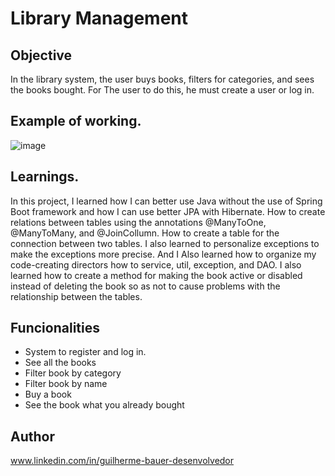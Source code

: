 # Library Management
## Objective  

In the library system, the user buys books, filters for categories, and sees the books bought. For The user to do this, he must create a user or log in.    

## Example of working.                    
![image](https://github.com/GuilhermeBauer16/LibraryManagement/assets/123701893/d1dd51d0-635a-431c-bc53-f1a3b9be1162)


      
## Learnings.            
In this project, I learned how I can better use Java without the use of Spring Boot framework and how I can use better JPA with Hibernate. How to create relations between tables using the annotations @ManyToOne, @ManyToMany, and @JoinCollumn. How to create a table for the connection between two tables. I also learned to personalize exceptions to make the exceptions more precise. And I Also learned how to organize my code-creating directors how to service, util, exception, and DAO. I also learned how to create a method for making the book active or disabled instead of deleting the book so as not to cause problems with the relationship between the tables.

## Funcionalities
* System to register and log in.
* See all the books
* Filter book by category
* Filter book by name
* Buy a book
* See the book what you already bought

## Author
 www.linkedin.com/in/guilherme-bauer-desenvolvedor
